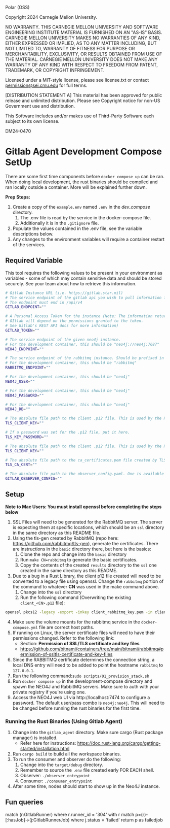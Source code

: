 Polar (OSS)

Copyright 2024 Carnegie Mellon University.

NO WARRANTY. THIS CARNEGIE MELLON UNIVERSITY AND SOFTWARE ENGINEERING
INSTITUTE MATERIAL IS FURNISHED ON AN "AS-IS" BASIS. CARNEGIE MELLON
UNIVERSITY MAKES NO WARRANTIES OF ANY KIND, EITHER EXPRESSED OR IMPLIED, AS
TO ANY MATTER INCLUDING, BUT NOT LIMITED TO, WARRANTY OF FITNESS FOR PURPOSE
OR MERCHANTABILITY, EXCLUSIVITY, OR RESULTS OBTAINED FROM USE OF THE
MATERIAL. CARNEGIE MELLON UNIVERSITY DOES NOT MAKE ANY WARRANTY OF ANY KIND
WITH RESPECT TO FREEDOM FROM PATENT, TRADEMARK, OR COPYRIGHT INFRINGEMENT.

Licensed under a MIT-style license, please see license.txt or contact
permission@sei.cmu.edu for full terms.

[DISTRIBUTION STATEMENT A] This material has been approved for public release
and unlimited distribution.  Please see Copyright notice for non-US
Government use and distribution.

This Software includes and/or makes use of Third-Party Software each subject
to its own license.

DM24-0470

# Gitlab Agent Development Compose SetUp


There are some first time components before `docker compose up` can be ran. When doing local development, the rust binaries should be compiled and ran locally outside a container. More will be explained further down. 

**Prep Steps:**
1. Create a copy of the `example.env` named `.env` in the *dev_compose* directory. 
   1. The .env file is read by the service in the docker-compose file. 
   2. Additionally it is in the `.gitignore` file.
2. Populate the values contained in the .env file, see the variable descriptions below.
3. Any changes to the environment variables will require a container restart of the services.

## Required Variable
This tool requires the following values to be present in your environment as
variables - some of which may contain sensitive data and should be stored
securely. See your team about how to retrieve this information.

```bash
# Gitlab Instance URL (i.e. https://gitlab.star.mil)
# The service endpoint of the gitlab api you wish to pull information from NOTE: 
# The endpoint must end in /api/v4
GITLAB_ENDPOINT=""

# A Personal Access Token for the instance (Note: The information returned from 
# GItlab will depend on the permissions granted to the token.
# See Gitlab's REST API docs for more information)
GITLAB_TOKEN=""

# The service endpoint of the given neo4j instance.
# For the development container, this should be "neo4j://neo4j:7687"
NEO4J_ENDPOINT=""

# The service endpoint of the rabbitmq instance. Should be prefixed in amqp://
# For the development container, this should be "rabbitmq"
RABBITMQ_ENDPOINT=""

# For the development container, this should be "neo4j"
NEO4J_USER=""

# For the development container, this should be "neo4j"
NEO4J_PASSWORD=""

# For the development container, this should be "neo4j"
NEO4J_DB=""

# The absolute file path to the client .p12 file. This is used by the Rust binaries to auth with RabbitMQ via TLS.
TLS_CLIENT_KEY="" 

# If a password was set for the .p12 file, put it here.
TLS_KEY_PASSWORD=""

# The absolute file path to the client .p12 file. This is used by the Rust binaries to auth with RabbitMQ via TLS. 
TLS_CLIENT_KEY=""

# The absolute file path to the ca_certificates.pem file created by TLS_GEN. Used by the Rust binaries to auth with RabbitMQ via TLS.
TLS_CA_CERT=""

# The absolute file path to the observer_config.yaml. One is available in the following dir: ./gitlab_agent/src/observer/src/observer_config.yaml
GITLAB_OBSERVER_CONFIG=""
```

## Setup
**Note to Mac Users: You must install openssl before completing the steps below**
1. SSL Files will need to be generated for the RabbitMQ server. The server is expecting them at specific locations, which should be an `ssl` directory in the same directory as this README file. 
2. Using the tls-gen created by RabbitMQ (repo here: https://github.com/rabbitmq/tls-gen), generate the certificates. There are instructions in the `basic` directory there, but here is the basics:
   1. Clone the repo and change into the `basic` directory
   2. Run `make CN=rabbitmq` to generate the basic certificates.
   3. Copy the contents of the created `results` directory to the `ssl` one created in the same directory as this README. 
3. Due to a bug in a Rust Library, the client p12 file created will need to be converted to a legacy file using openssl. Change the `rabbitmq` portion of the command to whatever **CN** was used in the make command above. 
   1. Change into the `ssl` directory
   2. Run the following command (Overwriting the existing `client_<CN>.p12` file): 
```bash
openssl pkcs12 -legacy -export -inkey client_rabbitmq_key.pem -in client_rabbitmq_certificate.pem -out client_rabbitmq.p12 -passout pass:""
```
4. Make sure the volume mounts for the rabbitmq service in the `docker-compose.yml` file are correct host paths. 
5. If running on Linux, the server certificate files will need to have their permissions changed. Refer to the following link:
    * Section: **Permission of SSL/TLS certificate and key files**
    * https://github.com/bitnami/containers/tree/main/bitnami/rabbitmq#permission-of-ssltls-certificate-and-key-files
6. Since the RABBITMQ certificate determines the connection string, a local DNS entry will need to be added to point the hostname `rabbitmq` to `127.0.0.1`. 
7. Run the following command:`sudo scripts/01_provision_stack.sh`
7. Run `docker compose up` in the development-compose directory and spawn the NEO4J and RabbitMQ servers. Make sure to auth with your private registry if you're using one.
8. Access the NEO4J web UI via http://localhost:7474 to configure a password. The default user/pass combo is `neo4j:neo4j`. This will need to be changed before running the rust binaries for the first time. 


### Running the Rust Binaries (Using Gitlab Agent)
1. Change into the `gitlab_agent` directory. Make sure cargo (Rust package manager) is installed.  
   * Refer here for instructions: https://doc.rust-lang.org/cargo/getting-started/installation.html
2. Run `cargo build` to build all the workspace binaries. 
3. To run the consumer and observer do the following:
   1. Change into the `target/debug` directory. 
   2. Remember to source the `.env` file created early FOR EACH shell. 
   3. Observer: `./observer_entrypoint`
   4. Consumer: `./consumer_entrypoint`
4. After some time, nodes should start to show up in the Neo4J instance. 



## Fun queries
match (r:GitlabRunner) where r.runner_id = '304' with r  match p=(r)-[:hasJob]->(j:GitlabRunnerJob) where j.status = 'failed' return p as failedjob
